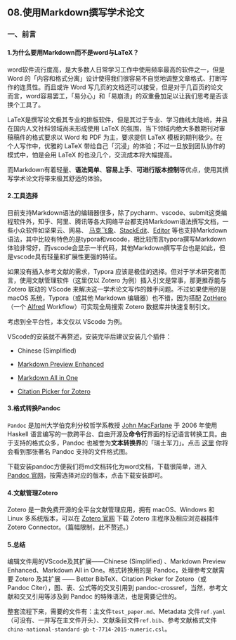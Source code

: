 ## 08.使用Markdown撰写学术论文

### 一、前言

#### 1.为什么要用Markdown而不是word与LaTeX？

word软件流行度高，是大多数人日常学习工作中使用频率最高的软件之一，但是Word 的「内容和格式分离」设计使得我们很容易不自觉地调整文章格式、打断写作的连贯性。而且或许 Word 写几页的文档还可以接受，但是对于几百页的论文而言，word容易罢工，「易分心」和「易崩溃」的双重叠加足以让我们思考是否该换个工具了。

LaTeX是撰写论文极其专业的排版软件，但是其过于专业、学习曲线太陡峭，并且在国内人文社科领域尚未形成使用 LaTeX 的氛围，当下领域内绝大多数期刊对审稿稿件的格式要求以 Word 和 PDF 为主，要求提供 LaTeX 模板的期刊极少。在个人写作中，优雅的 LaTeX 带给自己「沉浸」的体验；不过一旦放到团队协作的模式中，怕是会用 LaTeX 的也没几个，交流成本将大幅提高。

而Markdown有着轻量、**语法简单**、**容易上手**、**可进行版本控制**等优点，使用其撰写学术论文将带来极其舒适的体验。

#### 2.工具选择

目前支持Markdown语法的编辑器很多，除了pycharm、vscode、submit这类编程软件外，知乎、阿里、腾讯等各大网络平台都支持Markdown语法撰写文档，一些小众软件如坚果云、网易、 [马克飞象](https://maxiang.io/)、[StackEdit](https://stackedit.io/)、[Editor](https://pandao.github.io/editor.md/) 等也支持Markdown语法，其中比较有特色的是typora和vscode，相比较而言typora撰写Markdown体验非常好，而vscode会显示一半代码，其他Markdown撰写平台也是如此，但是vscode具有轻量和扩展性更强的特征。

如果没有插入参考文献的需求，Typora 应该是极佳的选择。但对于学术研究者而言，使用文献管理软件（这里仅以 Zotero 为例）插入引文是常事，那更推荐能与 Zotero 联动的 VScode 来解决这一学术论文写作的棘手问题。不过如果使用的是 macOS 系统，Typora（或其他 Markdown 编辑器）也不错，因为搭配 [ZotHero](https://github.com/deanishe/zothero)（一个 [Alfred](https://www.alfredapp.com/) Workflow）可实现全局搜索 Zotero 数据库并快速复制引文。

考虑到全平台性，本文仅以 VScode 为例。

VScode的安装就不再赘述，安装完毕后建议安装几个插件：

- Chinese (Simplified) 

- [Markdown Preview Enhanced](https://marketplace.visualstudio.com/items?itemName=shd101wyy.markdown-preview-enhanced)
- [Markdown All in One](https://marketplace.visualstudio.com/items?itemName=yzhang.markdown-all-in-one)
- [Citation Picker for Zotero](https://marketplace.visualstudio.com/items?itemName=mblode.zotero)

#### 3.格式转换Pandoc

`Pandoc` 是加州大学伯克利分校哲学系教授 [John MacFarlane](https://johnmacfarlane.net/) 于 2006 年使用 Haskell 语言编写的一款跨平台、自由开源及**命令行**界面的标记语言转换工具。由于支持的格式众多，Pandoc 也被誉为**文本转换界**的「瑞士军刀」。点击 [这里](https://pandoc.org/diagram.jpg) 你将会看到那张著名 Pandoc 支持的文件格式图。

下载安装pandoc方便我们将md文档转化为word文档，下载很简单，进入 [Pandoc 官网](https://pandoc.org/)，按需选择对应的版本，点击下载安装即可。

#### 4.文献管理Zotero

Zotero 是一款免费开源的全平台文献管理应用，拥有 macOS、Windows 和 Linux 多系统版本，可以在 [Zotero 官网](https://www.zotero.org/) 下载 Zotero 主程序及相应浏览器插件 Zotero Connector。（篇幅限制，此不赘述。）

#### 5.总结

编辑文件用的VScode及其扩展——Chinese (Simplified) 、Markdown Preview Enhanced、Markdown All in One。格式转换用的是 Pandoc，处理参考文献需要 Zotero 及其扩展 —— Better BibTeX、Citation Picker for Zotero（或 Pandoc Citer），图、表、公式等的交叉引用到 pandoc-crossref，当然，参考文献和交叉引用等涉及到 Pandoc 的特殊语法，也是需要记住的。

整套流程下来，需要的文件有：主文件`test_paper.md`、Metadata 文件`ref.yaml`（可没有、一并写在主文件开头）、文献条目文件`ref.bib`、参考文献格式文件`china-national-standard-gb-t-7714-2015-numeric.csl`。